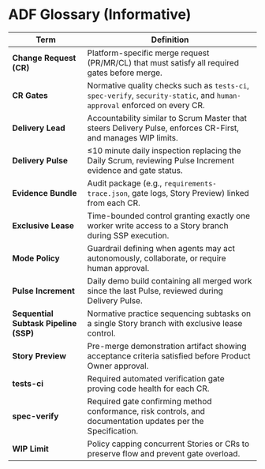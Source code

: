 # ADF Glossary (Informative)

| Term | Definition |
| --- | --- |
| **Change Request (CR)** | Platform-specific merge request (PR/MR/CL) that must satisfy all required gates before merge. |
| **CR Gates** | Normative quality checks such as `tests-ci`, `spec-verify`, `security-static`, and `human-approval` enforced on every CR. |
| **Delivery Lead** | Accountability similar to Scrum Master that steers Delivery Pulse, enforces CR-First, and manages WIP limits. |
| **Delivery Pulse** | ≤10 minute daily inspection replacing the Daily Scrum, reviewing Pulse Increment evidence and gate status. |
| **Evidence Bundle** | Audit package (e.g., `requirements-trace.json`, gate logs, Story Preview) linked from each CR. |
| **Exclusive Lease** | Time-bounded control granting exactly one worker write access to a Story branch during SSP execution. |
| **Mode Policy** | Guardrail defining when agents may act autonomously, collaborate, or require human approval. |
| **Pulse Increment** | Daily demo build containing all merged work since the last Pulse, reviewed during Delivery Pulse. |
| **Sequential Subtask Pipeline (SSP)** | Normative practice sequencing subtasks on a single Story branch with exclusive lease control. |
| **Story Preview** | Pre-merge demonstration artifact showing acceptance criteria satisfied before Product Owner approval. |
| **tests-ci** | Required automated verification gate proving code health for each CR. |
| **spec-verify** | Required gate confirming method conformance, risk controls, and documentation updates per the Specification. |
| **WIP Limit** | Policy capping concurrent Stories or CRs to preserve flow and prevent gate overload. |
